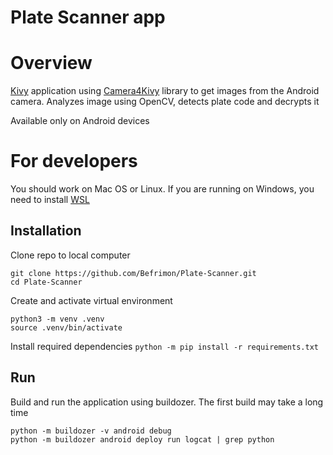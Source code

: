 # Plate Scanner app

# Overview
[Kivy](https://kivy.org/doc/stable/) application using [Camera4Kivy](https://github.com/Android-for-Python/Camera4Kivy) library to get images from the Android camera. Analyzes image using OpenCV, detects plate code and decrypts it

Available only on Android devices

# For developers
You should work on Mac OS or Linux. If you are running on Windows, you need to install [WSL](https://learn.microsoft.com/en-us/windows/wsl/install)

## Installation
Clone repo to local computer
```
git clone https://github.com/Befrimon/Plate-Scanner.git
cd Plate-Scanner
```

Create and activate virtual environment
```
python3 -m venv .venv
source .venv/bin/activate
```

Install required dependencies
`python -m pip install -r requirements.txt`

## Run
Build and run the application using buildozer. The first build may take a long time
```
python -m buildozer -v android debug
python -m buildozer android deploy run logcat | grep python
```


